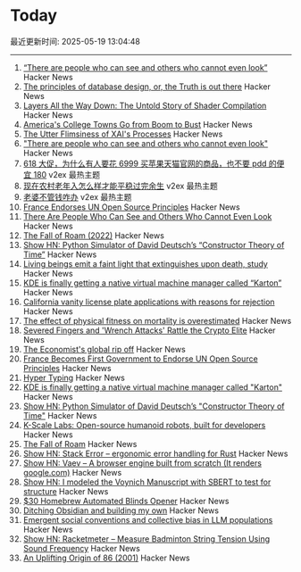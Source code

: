 # Today

最近更新时间: 2025-05-19 13:04:48

--- 
1. [“There are people who can see and others who cannot even look”](https://worldhistory.substack.com/p/there-are-people-who-can-see-and) Hacker News
2. [The principles of database design, or, the Truth is out there](https://ebellani.github.io/blog/2025/the-principles-of-database-design-or-the-truth-is-out-there/) Hacker News
3. [Layers All the Way Down: The Untold Story of Shader Compilation](https://moonside.games/posts/layers-all-the-way-down/) Hacker News
4. [America's College Towns Go from Boom to Bust](https://www.wsj.com/us-news/education/college-towns-economy-macomb-illinois-aae84dcc) Hacker News
5. [The Utter Flimsiness of XAI's Processes](https://smol.news/p/the-utter-flimsiness-of-xais-processes) Hacker News
6. ["There are people who can see and others who cannot even look"](https://worldhistory.substack.com/p/there-are-people-who-can-see-and) Hacker News
7. [618 大促，为什么有人要花 6999 买苹果天猫官网的商品，也不要 pdd 的便宜 180](https://www.v2ex.com/t/1132608) v2ex 最热主题
8. [现在农村老年入怎么样才能平稳过完余生](https://www.v2ex.com/t/1132607) v2ex 最热主题
9. [老婆不管钱咋办](https://www.v2ex.com/t/1132606) v2ex 最热主题
10. [France Endorses UN Open Source Principles](https://social.numerique.gouv.fr/@codegouvfr/114529954373492878) Hacker News
11. [There Are People Who Can See and Others Who Cannot Even Look](https://worldhistory.substack.com/p/there-are-people-who-can-see-and) Hacker News
12. [The Fall of Roam (2022)](https://every.to/superorganizers/the-fall-of-roam) Hacker News
13. [Show HN: Python Simulator of David Deutsch’s “Constructor Theory of Time”](https://github.com/gvelesandro/constructor-theory-simulator) Hacker News
14. [Living beings emit a faint light that extinguishes upon death, study](https://phys.org/news/2025-05-emit-faint-extinguishes-death.html) Hacker News
15. [KDE is finally getting a native virtual machine manager called “Karton”](https://www.neowin.net/news/kde-is-finally-getting-a-native-virtual-machine-manager-called-karton/) Hacker News
16. [California vanity license plate applications with reasons for rejection](https://github.com/veltman/ca-license-plates) Hacker News
17. [The effect of physical fitness on mortality is overestimated](https://www.uu.se/en/press/press-releases/2025/2025-05-15-the-effect-of-physical-fitness-on-mortality-is-overestimated) Hacker News
18. [Severed Fingers and 'Wrench Attacks' Rattle the Crypto Elite](https://www.wsj.com/finance/currencies/crypto-industry-robberies-attacks-32c2867a) Hacker News
19. [The Economist's global rip off](https://halcrawford.substack.com/p/the-economists-global-rip-off) Hacker News
20. [France Becomes First Government to Endorse UN Open Source Principles](https://social.numerique.gouv.fr/@codegouvfr/114529954373492878) Hacker News
21. [Hyper Typing](https://pscanf.com/s/341/) Hacker News
22. [KDE is finally getting a native virtual machine manager called "Karton"](https://www.neowin.net/news/kde-is-finally-getting-a-native-virtual-machine-manager-called-karton/) Hacker News
23. [Show HN: Python Simulator of David Deutsch’s "Constructor Theory of Time"](https://github.com/gvelesandro/constructor-theory-simulator) Hacker News
24. [K-Scale Labs: Open-source humanoid robots, built for developers](https://www.kscale.dev/) Hacker News
25. [The Fall of Roam](https://every.to/superorganizers/the-fall-of-roam) Hacker News
26. [Show HN: Stack Error – ergonomic error handling for Rust](https://github.com/gmcgoldr/stackerror) Hacker News
27. [Show HN: Vaev – A browser engine built from scratch (It renders google.com)](https://github.com/skift-org/vaev) Hacker News
28. [Show HN: I modeled the Voynich Manuscript with SBERT to test for structure](https://github.com/brianmg/voynich-nlp-analysis) Hacker News
29. [$30 Homebrew Automated Blinds Opener](https://sifter.org/~simon/journal/20240718.html) Hacker News
30. [Ditching Obsidian and building my own](https://amberwilliams.io/blogs/building-my-own-pkms) Hacker News
31. [Emergent social conventions and collective bias in LLM populations](https://www.science.org/doi/10.1126/sciadv.adu9368) Hacker News
32. [Show HN: Racketmeter – Measure Badminton String Tension Using Sound Frequency](https://www.racketmeter.com/) Hacker News
33. [An Uplifting Origin of 86 (2001)](https://muse.jhu.edu/article/2832) Hacker News
